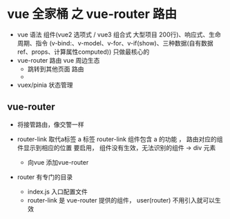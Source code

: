 # vue 全家桶 之 vue-router 路由

- vue 语法 组件(vue2 选项式 / vue3 组合式 大型项目 200行)、响应式、生命周期、指令 (v-bind:、v-model、v-for、v-if(show)、三种数据(自有数据ref、props、计算属性computed))
  只做最核心的
- vue-router 路由 vue 周边生态
  - 跳转到其他页面 路由 
  - 
- vuex/pinia 状态管理

## vue-router
- 将接管路由，像交警一样
- router-link 取代a标签
  a 标签
  router-link 组件包含 a 的功能 ， 路由对应的组件显示到相应的位置
  要启用，
  组件没有生效，无法识别的组件 -> div 元素
  - 向vue 添加vue-router

- router 有专门的目录
  - index.js 入口配置文件
  - router-link 是 vue-router 提供的组件， user(router) 不用引入就可以生效